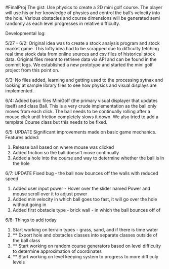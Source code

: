 #FinalProj 
The gist: Use physics to create a 2D mini golf course. The player will use his or her knowledge of physics and control the ball’s velocity into the hole. Various obstacles and course dimensions will be generated semi randomly as each level progresses in relative difficulty. 

Developmental log:

5/27 - 6/2:  Original idea was to create a stock analysis program and stock market game. This lofty idea had to be scrapped due to difficulty fetching real time stock data from online sources and csv files of historical stock data. Original files meant to retrieve data via API and  can be found in the commit logs. We established a new prototype and started the mini golf project from this point on.

6/3: No files added, learning and getting used to the processing sytnax and looking at sample library files to see how physics and visual displays are implemented. 

6/4: Added basic files MiniGolf (the primary visual displayer that updates itself) and class Ball. This is a very crude implementation as the ball only moves from each click. The ball needs to be continually rolling after a mouse click until friction completely slows it down. We also tried to add a template Course class but this needs to be fixed.

6/5: UPDATE
Significant improvements made on basic game mechanics.
Features added:
1) Release ball based on where mouse was clicked
2) Added friction so the ball doesn't move continually
3) Added a hole into the course and way to determine whether the ball is in the hole

6/7: UPDATE
Fixed bug - the ball now bounces off the walls with reduced speed 
1) Added user input power - Hover over the slider named Power and mouse scroll over it to adjust power
2) Added min velocity in which ball goes too fast, it will go over the hole without going in
3) Added first obstacle type - brick wall - in which the ball bounces off of

6/8: Things to add today
1) Start working on terrain types - grass, sand, and if there is time water
2) ** Export hole and obstacles classes into separate classes outside of the ball class
3) ** Start working on random course generators based on level difficulty to determine approximation of coordinates
4) ** Start working on level keeping system to progress to more difficuly levels

